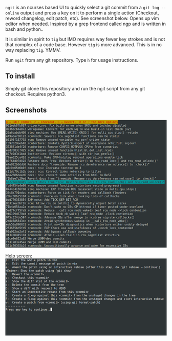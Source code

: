 `ngit` is an ncurses based UI to quickly select a git commit from a `git log
--online` output and press a key on it to perform a single action (Checkout,
reword changelog, edit patch, etc). See screenshot below. Opens up vim editor when needed.
Inspired by a grep frontend called ngp and is written in bash and python..

It is similar in spirit to `tig` but IMO requires way fewer key strokes and is not that complex of a code base. However `tig` is more advanced. This is in no way replacing `tig`. YMMV.

Run `ngit` from any git repository. Type `h` for usage instructions.

To install
----------
Simply git clone this repository and run the ngit script from any git checkout.
Requires python3.

Screenshots
-----------
![Screen1](/images/screen1.png)

Help screen:
![Screen2](/images/screen2.png)
